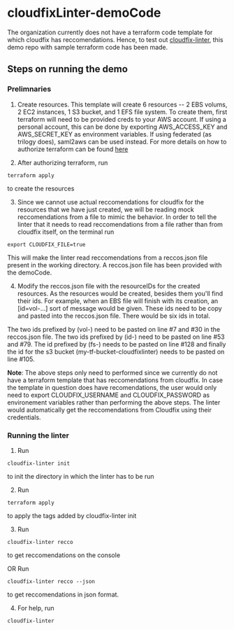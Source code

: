 # cloudfixLinter-demoCode

The organization currently does not have a terraform code template for which cloudfix has reccomendations. Hence, to test out [cloudfix-linter](https://github.com/trilogy-group/cloudfix-linter), this demo repo with sample terraform code has been made.

## Steps on running the demo

### Prelimnaries

1. Create resources. This template will create 6 resources -- 2 EBS volums, 2 EC2 instances, 1 S3 bucket, and 1 EFS file system.
To create them, first terraform will need to be provided creds to your AWS account. If using a personal account, this can be done by exporting AWS_ACCESS_KEY and AWS_SECRET_KEY as environment variables. If using federated (as trilogy does), saml2aws can be used instead. For more details on how to authorize terraform can be found [here](https://registry.terraform.io/providers/hashicorp/aws/latest/docs)

2. After authorizing terraform, run

```
terraform apply
```

to create the resources

3. Since we cannot use actual reccomendations for cloudfix for the resources that we have just created, we will be reading mock reccomendations from a file to mimic the behavior. In order to tell the linter that it needs to read reccomendations from a file rather than from cloudfix itself, on the terminal run

```
export CLOUDFIX_FILE=true
```

This will make the linter read reccomendations from a reccos.json file present in the working directory. A reccos.json file has been provided with the demoCode.

4. Modify the reccos.json file with the resourceIDs for the created resources. As the resources would be created, besides them you'll find their ids. For example, when an EBS file will finish with its creation, an [id=vol-...] sort of message would be given. These ids need to be copy and pasted into the reccos.json file. There would be six ids in total.

The two ids prefixed by (vol-) need to be pasted on line #7 and #30 in the reccos.json file. The two ids prefixed by (id-) need to be pasted on line #53 and #79. The id prefixed by (fs-) needs to be pasted on line #128 and finally the id for the s3 bucket (my-tf-bucket-cloudfixlinter) needs to be pasted on line #105.

**Note**: The above steps only need to performed since we currently do not have a terraform template that has reccomendations from cloudfix. In case the template in question does have recomendations, the user would only need to export CLOUDFIX_USERNAME and CLOUDFIX_PASSWORD as environement variables rather than performing the above steps. The linter would automatically get the reccomendations from Cloudfix using their credentials.


### Running the linter

1. Run 

```
cloudfix-linter init

```

to init the directory in which the linter has to be run

2. Run

```
terraform apply
```

to apply the tags added by cloudfix-linter init


3. Run

```
cloudfix-linter recco
```

to get reccomendations on the console

OR Run

```
cloudfix-linter recco --json
```

to get reccomendations in json format. 

4. For help, run

```
cloudfix-linter
```


 



